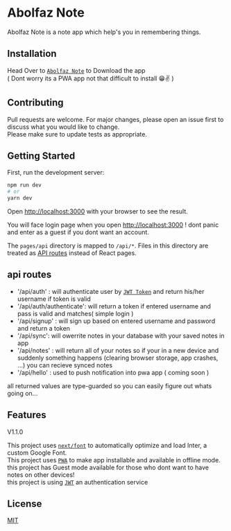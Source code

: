 # Abolfaz Note

Abolfaz Note is a note app which help's you in remembering things.

## Installation

Head Over to [`Abolfaz Note`](https://abolfazl-note.vercel.app) to Download the app <br />
( Dont worry its a PWA app not that difficult to install 😁✌️ )

## Contributing

Pull requests are welcome. For major changes, please open an issue first
to discuss what you would like to change. <br/>
Please make sure to update tests as appropriate.

## Getting Started

First, run the development server:

```bash
npm run dev
# or
yarn dev
```

Open [http://localhost:3000](http://localhost:3000) with your browser to see the result.

You will face login page when you open [http://localhost:3000](http://localhost:3000) ! dont panic and enter as a guest if you dont want an account.

The `pages/api` directory is mapped to `/api/*`. Files in this directory are treated as [API routes](https://nextjs.org/docs/api-routes/introduction) instead of React pages.

## api routes

 - '/api/auth' : will authenticate user by [`JWT Token`](https://jwt.io/) and return his/her username if token is valid
 - '/api/auth/authenticate': will return a token if entered username and pass is valid and matches( simple login )
 - '/api/signup' : will sign up based on entered username and password and return a token
 - '/api/sync': will owerrite notes in your database with your saved notes in app
 - '/api/notes' : will return all of your notes so if your in a new device and suddenly something happens (clearing browser storage, app crashes, ...) you can recieve         synced notes
 - '/api/hello' : used to push notification into pwa app ( coming soon )
 
 all returned values are type-guarded so you can easily figure out whats going on...

## Features

V1.1.0

This project uses [`next/font`](https://nextjs.org/docs/basic-features/font-optimization) to automatically optimize and load Inter, a custom Google Font. <br />
This project uses [`PWA`](https://web.dev/progressive-web-apps/) to make app installable and available in offline mode. <br />
this project has Guest mode available for those who dont want to have notes on other devices! <br />
this project is using [`JWT`](https://jwt.io/) an authentication service

## License

[MIT](https://choosealicense.com/licenses/mit/)
